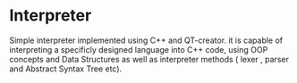 # Interpreter
Simple interpreter implemented using C++ and QT-creator.
it is capable of interpreting a specificly designed language into C++ code,
using OOP concepts and Data Structures as well as interpreter methods ( lexer , parser and Abstract Syntax Tree etc).
